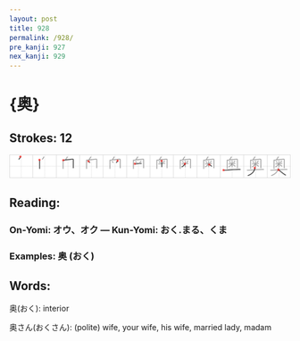 ```yaml
---
layout: post
title: 928
permalink: /928/
pre_kanji: 927
nex_kanji: 929
---
```


# {奥}

## Strokes: 12

<div class="stroke"><img src="../images/E5A5A5.png" /></div>

## Reading:

### On-Yomi: オウ、オク &mdash; Kun-Yomi: おく.まる、くま

### Examples: 奥 (おく)

## Words:

奥(おく): interior

奥さん(おくさん): (polite) wife, your wife, his wife, married lady, madam
